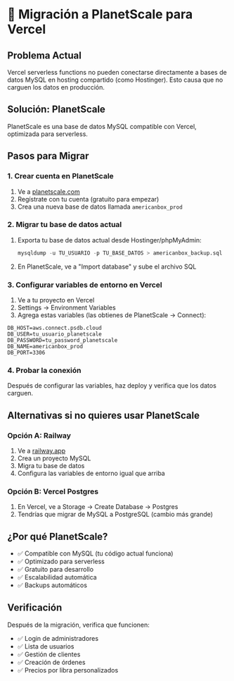 # 🚀 Migración a PlanetScale para Vercel

## Problema Actual
Vercel serverless functions no pueden conectarse directamente a bases de datos MySQL en hosting compartido (como Hostinger). Esto causa que no carguen los datos en producción.

## Solución: PlanetScale
PlanetScale es una base de datos MySQL compatible con Vercel, optimizada para serverless.

## Pasos para Migrar

### 1. Crear cuenta en PlanetScale
1. Ve a [planetscale.com](https://planetscale.com)
2. Regístrate con tu cuenta (gratuito para empezar)
3. Crea una nueva base de datos llamada `americanbox_prod`

### 2. Migrar tu base de datos actual
1. Exporta tu base de datos actual desde Hostinger/phpMyAdmin:
   ```sql
   mysqldump -u TU_USUARIO -p TU_BASE_DATOS > americanbox_backup.sql
   ```

2. En PlanetScale, ve a "Import database" y sube el archivo SQL

### 3. Configurar variables de entorno en Vercel
1. Ve a tu proyecto en Vercel
2. Settings → Environment Variables
3. Agrega estas variables (las obtienes de PlanetScale → Connect):

```
DB_HOST=aws.connect.psdb.cloud
DB_USER=tu_usuario_planetscale
DB_PASSWORD=tu_password_planetscale
DB_NAME=americanbox_prod
DB_PORT=3306
```

### 4. Probar la conexión
Después de configurar las variables, haz deploy y verifica que los datos carguen.

## Alternativas si no quieres usar PlanetScale

### Opción A: Railway
1. Ve a [railway.app](https://railway.app)
2. Crea un proyecto MySQL
3. Migra tu base de datos
4. Configura las variables de entorno igual que arriba

### Opción B: Vercel Postgres
1. En Vercel, ve a Storage → Create Database → Postgres
2. Tendrías que migrar de MySQL a PostgreSQL (cambio más grande)

## ¿Por qué PlanetScale?
- ✅ Compatible con MySQL (tu código actual funciona)
- ✅ Optimizado para serverless
- ✅ Gratuito para desarrollo
- ✅ Escalabilidad automática
- ✅ Backups automáticos

## Verificación
Después de la migración, verifica que funcionen:
- ✅ Login de administradores
- ✅ Lista de usuarios
- ✅ Gestión de clientes
- ✅ Creación de órdenes
- ✅ Precios por libra personalizados